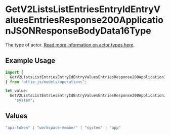 # GetV2ListsListEntriesEntryIdEntryValuesEntriesResponse200ApplicationJSONResponseBodyData16Type

The type of actor. [Read more information on actor types here](/docs/actors).

## Example Usage

```typescript
import {
  GetV2ListsListEntriesEntryIdEntryValuesEntriesResponse200ApplicationJSONResponseBodyData16Type,
} from "attio-js/models/operations";

let value:
  GetV2ListsListEntriesEntryIdEntryValuesEntriesResponse200ApplicationJSONResponseBodyData16Type =
    "system";
```

## Values

```typescript
"api-token" | "workspace-member" | "system" | "app"
```